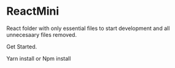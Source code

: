 # ReactMini
React folder with only essential files to start development and all unnecesaary files removed.

Get Started.


Yarn install or Npm install
